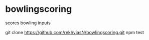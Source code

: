 # bowlingscoring
scores bowling inputs

git clone https://github.com/rekhviasN/bowlingscoring.git
npm test 
